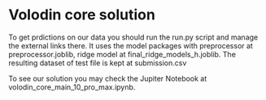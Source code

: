 # Volodin core solution

To get prdictions on our data you should run the run.py script and manage the external links there.
It uses the model packages with preprocessor at preprocessor.joblib, ridge model at final_ridge_models_h.joblib.
The resulting dataset of test file is kept at submission.csv

To see our solution you may check the Jupiter Notebook at volodin_core_main_10_pro_max.ipynb.

